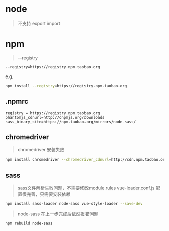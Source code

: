 # node

> 不支持 export import



# npm


> --registry

```
--registry=https://registry.npm.taobao.org
```

e.g.
``` bash
npm install --registry=https://registry.npm.taobao.org
```

## .npmrc

```
registry = https://registry.npm.taobao.org
phantomjs_cdnurl=http://cnpmjs.org/downloads
sass_binary_site=https://npm.taobao.org/mirrors/node-sass/
```

## chromedriver
> chromedriver 安装失败

``` bash
npm install chromedriver --chromedriver_cdnurl=http://cdn.npm.taobao.org/dist/chromedriver
```

## sass
> sass文件解析失败问题，不需要修改module.rules vue-loader.conf.js 配置很完善，只需要安装依赖

``` bash
npm install sass-loader node-sass vue-style-loader --save-dev
```

> node-sass 在上一步完成后依然报错问题
``` bash
npm rebuild node-sass
```
